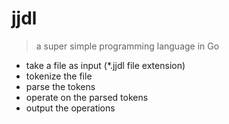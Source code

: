 # jjdl

> a super simple programming language in Go

- take a file as input (*.jjdl file extension)
- tokenize the file
- parse the tokens
- operate on the parsed tokens
- output the operations
